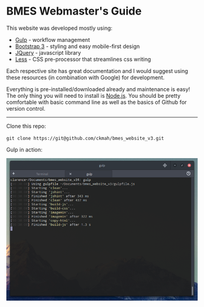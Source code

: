 # BMES Webmaster's Guide

This website was developed mostly using:

- [Gulp](http://gulpjs.com/ "Gulp Homepage") - workflow management
- [Bootstrap 3](http://getbootstrap.com/ "Bootstrap Homepage") - styling and easy mobile-first design
- [JQuery](https://jquery.com/ "JQuery Homepage") - javascript library
- [Less](http://lesscss.org/ "Less Homepage") - CSS pre-processor that streamlines css writing

Each respective site has great documentation and I would suggest using these resources (in combination with Google) for development.

Everything is pre-installed/downloaded already and maintenance is easy! The only thing you will need to install is [Node.js](https://nodejs.org/en/ "Node.js Homepage"). You should be pretty comfortable with basic command line as well as the basics of Github for version control.

---

Clone this repo:

`git clone https://git@github.com/ckmah/bmes_website_v3.git`

Gulp in action:

![Gulp demo](https://github.com/ckmah/bmes_website_v3/raw/master/readme_assets/gulp.png)

